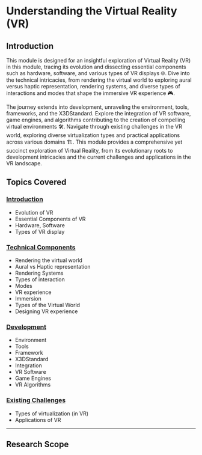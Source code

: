 # Understanding the Virtual Reality (VR)  
 
## Introduction  
 
 This module is designed for an insightful exploration of Virtual Reality (VR) in this module, tracing its evolution and dissecting essential components such as hardware, software, and various types of VR displays 🌐. Dive into the technical intricacies, from rendering the virtual world to exploring aural versus haptic representation, rendering systems, and diverse types of interactions and modes that shape the immersive VR experience 🎮.  

The journey extends into development, unraveling the environment, tools, frameworks, and the X3DStandard. Explore the integration of VR software, game engines, and algorithms contributing to the creation of compelling virtual environments 🛠️. Navigate through existing challenges in the VR world, exploring diverse virtualization types and practical applications across various domains 🏗️. This module provides a comprehensive yet succinct exploration of Virtual Reality, from its evolutionary roots to development intricacies and the current challenges and applications in the VR landscape.  

## Topics Covered  

### [Introduction](Intro)  
  * Evolution of VR  
  * Essential Components of VR  
  * Hardware, Software  
  * Types of VR display  

### [Technical Components](Technical_Components)  
  * Rendering the virtual world  
  * Aural vs Haptic representation  
  * Rendering Systems  
  * Types of interaction  
  * Modes  
  * VR experience  
  * Immersion  
  * Types of the Virtual World   
  * Designing VR experience  

### [Development](Development)  
  * Environment  
  * Tools  
  * Framework  
  * X3DStandard  
  * Integration  
  * VR Software   
  * Game Engines  
  * VR Algorithms  

### [Existing Challenges](Existing_Challenges)  
  * Types of virtualization (in VR)  
  * Applications of VR  

---  

## Research Scope